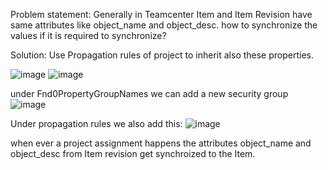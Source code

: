 
Problem statement: Generally in Teamcenter Item and Item Revision have same attributes like object_name and object_desc. how to synchronize the values if it is required to synchronize?

Solution: Use Propagation rules of project to inherit also these properties.

![image](https://user-images.githubusercontent.com/76819369/134428142-ab88b306-0fd0-4431-bfc7-9cd14734cc05.png)
![image](https://user-images.githubusercontent.com/76819369/134428214-28462562-f6a8-494b-b5be-7f8b9894079d.png)

under Fnd0PropertyGroupNames we can add a new security group
![image](https://user-images.githubusercontent.com/76819369/134428331-5f9048e0-b148-463f-b6e9-61087e238aff.png)

Under propagation rules we also add this:
![image](https://user-images.githubusercontent.com/76819369/134428914-f8bf9bd8-83bf-4e33-919f-1cbff78a974c.png)


when ever a project assignment happens the attributes object_name and object_desc from Item revision get synchroized to the Item.

